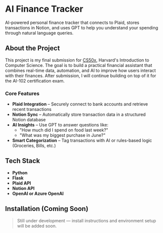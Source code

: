 # AI Finance Tracker

AI-powered personal finance tracker that connects to Plaid, stores transactions in Notion, and uses GPT to help you understand your spending through natural language queries.

## About the Project

This project is my final submission for [CS50x](https://cs50.harvard.edu/x/), Harvard's Introduction to Computer Science. The goal is to build a practical financial assistant that combines real-time data, automation, and AI to improve how users interact with their finances.  After submission, I will continue building on top of it for the AI-102 certification exam. 

### Core Features
- **Plaid Integration** – Securely connect to bank accounts and retrieve recent transactions
- **Notion Sync** – Automatically store transaction data in a structured Notion database
- **AI Insights** – Use GPT to answer questions like:
  - "How much did I spend on food last week?"
  - "What was my biggest purchase in June?"
- **Smart Categorization** – Tag transactions with AI or rules-based logic (Groceries, Bills, etc.)

## Tech Stack

- **Python**
- **Flask**
- **Plaid API**
- **Notion API**
- **OpenAI or Azure OpenAI**

## Installation (Coming Soon)

> Still under development — install instructions and environment setup will be added soon.

